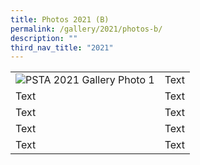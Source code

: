 ```yaml
---
title: Photos 2021 (B)
permalink: /gallery/2021/photos-b/
description: ""
third_nav_title: "2021"
---
```

|     |     |
| -------- | -------- |
| ![PSTA 2021 Gallery Photo 1](/images/Photos%202021/2021-president-1.jpg)     | Text     | 
| Text     | Text     | 
| Text     | Text     | 
| Text     | Text     | 
| Text     | Text     | 